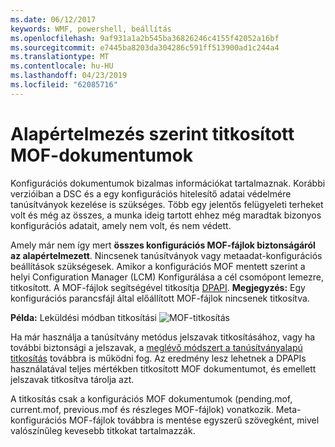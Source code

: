 ```yaml
---
ms.date: 06/12/2017
keywords: WMF, powershell, beállítás
ms.openlocfilehash: 9af931a1a2b545ba36826246c4155f42052a16bf
ms.sourcegitcommit: e7445ba8203da304286c591ff513900ad1c244a4
ms.translationtype: MT
ms.contentlocale: hu-HU
ms.lasthandoff: 04/23/2019
ms.locfileid: "62085716"
---
```

# <a name="mof-documents-are-encrypted-by-default"></a>Alapértelmezés szerint titkosított MOF-dokumentumok

Konfigurációs dokumentumok bizalmas információkat tartalmaznak. Korábbi verzióiban a DSC és a egy konfigurációs hitelesítő adatai védelmére tanúsítványok kezelése is szükséges. Több egy jelentős felügyeleti terheket volt és még az összes, a munka ideig tartott ehhez még maradtak bizonyos konfigurációs adatait, amely nem volt, és nem védett.

Amely már nem így mert **összes konfigurációs MOF-fájlok biztonságáról az alapértelmezett**. Nincsenek tanúsítványok vagy metaadat-konfigurációs beállítások szükségesek. Amikor a konfigurációs MOF mentett szerint a helyi Configuration Manager (LCM) Konfigurálása a cél csomópont lemezre, titkosított. A MOF-fájlok segítségével titkosítja [DPAPI](https://msdn.microsoft.com/library/ms995355.aspx). **Megjegyzés:** Egy konfigurációs parancsfájl által előállított MOF-fájlok nincsenek titkosítva.

**Példa:** Leküldési módban titkosítási ![MOF-titkosítás](../images/MOF_Encryption.jpg)

Ha már használja a tanúsítvány metódus jelszavak titkosításához, vagy ha további biztonsági a jelszavak, a [meglévő módszert a tanúsítványalapú titkosítás](https://msdn.microsoft.com/powershell/dsc/securemof) továbbra is működni fog. Az eredmény lesz lehetnek a DPAPIs használatával teljes mértékben titkosított MOF dokumentumot, és emellett jelszavak titkosítva tárolja azt.

A titkosítás csak a konfigurációs MOF dokumentumok (pending.mof, current.mof, previous.mof és részleges MOF-fájlok) vonatkozik. Meta-konfigurációs MOF-fájlok továbbra is mentése egyszerű szövegként, mivel valószínűleg kevesebb titkokat tartalmazzák.
